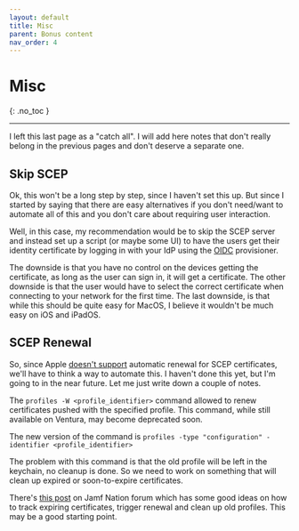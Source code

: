 ```yaml
---
layout: default
title: Misc
parent: Bonus content
nav_order: 4
---
```


# Misc
{: .no_toc }

---

I left this last page as a "catch all".
I will add here notes that don't really belong in the previous pages and don't deserve a separate one.

## Skip SCEP

Ok, this won't be a long step by step, since I haven't set this up.
But since I started by saying that there are easy alternatives if you don't need/want to automate all of this and you don't care about requiring user interaction.

Well, in this case, my recommendation would be to skip the SCEP server and instead set up a script (or maybe some UI) to have the users get their identity certificate by logging in with your IdP using the [OIDC](https://smallstep.com/docs/step-ca/provisioners/#oauthoidc-single-sign-on) provisioner.

The downside is that you have no control on the devices getting the certificate, as long as the user can sign in, it will get a certificate. 
The other downside is that the user would have to select the correct certificate when connecting to your network for the first time.
The last downside, is that while this should be quite easy for MacOS, I believe it wouldn't be much easy on iOS and iPadOS.

## SCEP Renewal

So, since Apple [doesn't support](https://support.apple.com/en-us/HT204836) automatic renewal for SCEP certificates, we'll have to think a way to automate this.
I haven't done this yet, but I'm going to in the near future. Let me just write down a couple of notes.

The `profiles -W <profile_identifier>` command allowed to renew certificates pushed with the specified profile.
This command, while still available on Ventura, may become deprecated soon.

The new version of the command is `profiles -type "configuration" -identifier <profile_identifier>` 

The problem with this command is that the old profile will be left in the keychain, no cleanup is done.
So we need to work on something that will clean up expired or soon-to-expire certificates.

There's [this post](https://community.jamf.com/t5/jamf-pro/ad-certificate-auto-renewal-workflow/td-p/155165) on Jamf Nation forum which has some good ideas on how to track expiring certificates, trigger renewal and clean up old profiles. This may be a good starting point.